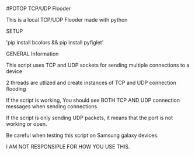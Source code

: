 #POTOP TCP/UDP Flooder

This is a local TCP/UDP Flooder made with python

SETUP

'pip install bcolors && pip install pyfiglet' 

GENERAL Information 

This script uses TCP and UDP sockets for sending multiple connections to a device

2 threads are utlized and create instances of TCP and UDP connection flooding

If the script is working, You should see BOTH TCP AND UDP connection messages when sending connections

If the script is only sending UDP packets, it means that the port is not working or open. 

Be careful when testing this script on Samsung galaxy devices.

I AM NOT RESPONSIPLE FOR HOW YOU USE THIS. 
